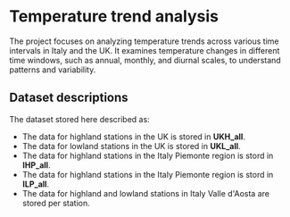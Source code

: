 # Temperature trend analysis
The project focuses on analyzing temperature trends across various time intervals in Italy and the UK. It examines temperature changes in different time windows, such as annual, monthly, and diurnal scales, to understand patterns and variability. 

## Dataset descriptions
The dataset stored here described as:
- The data for highland stations in the UK is stored in **UKH_all**.
- The data for lowland stations in the UK is stored in **UKL_all**.
- The data for highland stations in the Italy Piemonte region is stord in **IHP_all**.
- The data for highland stations in the Italy Piemonte region is stord in **ILP_all**.
- The data for highland and lowland stations in Italy Valle d'Aosta are stored per station.



